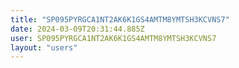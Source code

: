 ```yaml
---
title: "SP095PYRGCA1NT2AK6K1GS4AMTM8YMTSH3KCVNS7"
date: 2024-03-09T20:31:44.885Z
user: SP095PYRGCA1NT2AK6K1GS4AMTM8YMTSH3KCVNS7
layout: "users"
---
```

    